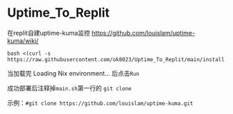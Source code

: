 # Uptime_To_Replit
在replit自建uptime-kuma监控
https://github.com/louislam/uptime-kuma/wiki/

````
bash <(curl -s  https://raw.githubusercontent.com/ok8023/Uptime_To_Replit/main/install.sh)
````

当加载完 Loading Nix environment... 后点击`Run`

成功部署后注释掉`main.sh`第一行的 `git clone`

示例：`#git clone https://github.com/louislam/uptime-kuma.git`
